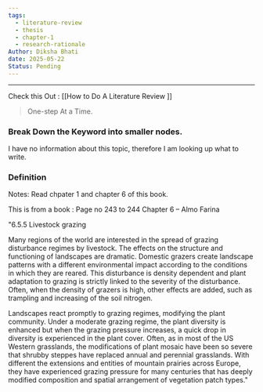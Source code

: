 ```yaml
---
tags:
  - literature-review
  - thesis
  - chapter-1
  - research-rationale
Author: Diksha Bhati
date: 2025-05-22
Status: Pending
---
```

--- 


Check this Out : [[How to Do A Literature Review ]]

>One-step At a Time. 



### Break Down the Keyword into smaller nodes.

I have no information about this topic, therefore I am looking up what to write. 
### Definition

Notes: Read chpater 1 and chapter 6 of this book. 

This is from a book : Page no 243 to 244 
Chapter 6 – Almo Farina


"6.5.5 Livestock grazing

Many regions of the world are interested in the spread of grazing disturbance regimes by livestock. The effects on the structure and functioning of landscapes are dramatic. Domestic grazers create landscape patterns with a different environmental impact according to the conditions in which they are reared. This disturbance is density dependent and plant adaptation to grazing is strictly linked to the severity of the disturbance. Often, when the density of grazers is high, other effects are added, such as trampling and increasing of the soil nitrogen.

Landscapes react promptly to grazing regimes, modifying the plant community. Under a moderate grazing regime, the plant diversity is enhanced but when the grazing pressure increases, a quick drop in diversity is experienced in the plant cover. Often, as in most of the US Western grasslands, the modifications of plant mosaic have been so severe that shrubby steppes have replaced annual and perennial grasslands. With different the extensions and entities of mountain prairies across Europe, they have experienced grazing pressure for many centuries that has deeply modified composition and spatial arrangement of vegetation patch types."






